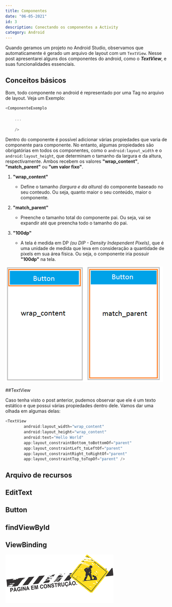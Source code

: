 ```yaml
---
title: Componentes
date: "06-05-2021"
id: 3
description: Conectando os componentes a Activity
category: Android
---
```


Quando geramos um projeto no Android Studio, observamos que automaticamente é gerado um arquivo de layout com um `TextView`. Nesse post apresentarei alguns dos componentes do android, como o **_TextView_**, e suas funcionalidades essenciais.

## Conceitos básicos

Bom, todo componente no android é representado por uma Tag no arquivo de layout. Veja um Exemplo:

```kotlin
<ComponenteExemplo  
    
    ...

    />
```

Dentro do componente é possível adicionar várias propiedades que varia de componente para componente. No entanto, algumas propiedades são obrigatórias em todos os componentes, como o `android:layout_width` e o `android:layout_height`, que determinam o tamanho da largura e da altura, respectivamente. Ambos recebem os valores **"wrap\_content"**, **"match\_parent"** ou **"um valor fixo"**.

1. **"wrap_content"**
    * Define o tamanho _(largura e da altura)_ do componente baseado no seu conteudo. Ou seja, quanto maior o seu conteúdo, maior o componente.

2. **"match_parent"**
    * Preenche o tamanho total do componente pai. Ou seja, vai se expandir até que preencha todo o tamanho do pai.

3. **"100dp"**
    * A tela é medida em DP _(ou DIP - Density Independent Pixels)_, que é uma unidade de medida que leva em consideração a quantidade de pixels em sua área física. Ou seja, o componente iria possuir **"100dp"** na tela.

 ![](wrap-and-match-content.png)

##TextView

Caso tenha visto o post anterior, pudemos observar que ele é um texto estático e que possui várias propiedades dentro dele. Vamos dar uma olhada em algumas delas:

```kotlin
<TextView
        android:layout_width="wrap_content"
        android:layout_height="wrap_content"
        android:text="Hello World"
        app:layout_constraintBottom_toBottomOf="parent"
        app:layout_constraintLeft_toLeftOf="parent"
        app:layout_constraintRight_toRightOf="parent"
        app:layout_constraintTop_toTopOf="parent" />
```

## Arquivo de recursos

## EditText

## Button

## findViewById
## ViewBinding
![](../../assets/em-construção.png)